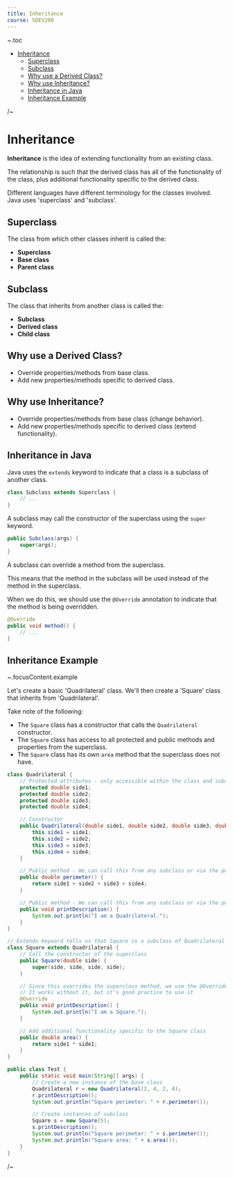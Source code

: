 ```yaml
---
title: Inheritance
course: SDEV200
---
```


~.toc

- [Inheritance](#inheritance)
  - [Superclass](#superclass)
  - [Subclass](#subclass)
  - [Why use a Derived Class?](#why-use-a-derived-class)
  - [Why use Inheritance?](#why-use-inheritance)
  - [Inheritance in Java](#inheritance-in-java)
  - [Inheritance Example](#inheritance-example)

/~

# Inheritance

**Inheritance** is the idea of extending functionality from an existing class.

The relationship is such that the derived class has all of the functionality of the class, plus additional functionality specific to the derived class.

Different languages have different terminology for the classes involved. Java uses 'superclass' and 'subclass'.

## Superclass

The class from which other classes inherit is called the:

- **Superclass**
- **Base class**
- **Parent class**

## Subclass

The class that inherits from another class is called the:

- **Subclass**
- **Derived class**
- **Child class**

## Why use a Derived Class?

- Override properties/methods from base class.
- Add new properties/methods specific to derived class.

## Why use Inheritance?

- Override properties/methods from base class (change behavior).
- Add new properties/methods specific to derived class (extend functionality).

## Inheritance in Java

Java uses the `extends` keyword to indicate that a class is a subclass of another class.

```java
class Subclass extends Superclass {
    // ...
}
```

A subclass may call the constructor of the superclass using the `super` keyword.

```java
public Subclass(args) {
    super(args);
}
```

A subclass can override a method from the superclass.

This means that the method in the subclass will be used instead of the method in the superclass.

When we do this, we should use the `@Override` annotation to indicate that the method is being overridden.

```java
@Override
public void method() {
    // ...
}
```

## Inheritance Example

~.focusContent.example

Let's create a basic 'Quadrilateral' class. We'll then create a 'Square' class that inherits from 'Quadrilateral'.

Take note of the following:

- The `Square` class has a constructor that calls the `Quadrilateral` constructor.
- The `Square` class has access to all protected and public methods and properties from the superclass.
- The `Square` class has its own `area` method that the superclass does not have.

```java
class Quadrilateral {
    // Protected attributes - only accessible within the class and subclasses
    protected double side1;
    protected double side2;
    protected double side3;
    protected double side4;

    // Constructor
    public Quadrilateral(double side1, double side2, double side3, double side4) {
        this.side1 = side1;
        this.side2 = side2;
        this.side3 = side3;
        this.side4 = side4;
    }

    // Public method - We can call this from any subclass or via the public API
    public double perimeter() {
        return side1 + side2 + side3 + side4;
    }

    // Public method - We can call this from any subclass or via the public API
    public void printDescription() {
        System.out.println("I am a Quadrilateral.");
    }
}

// Extends keyword tells us that Square is a subclass of Quadrilateral
class Square extends Quadrilateral {
    // Call the constructor of the superclass
    public Square(double side) {
        super(side, side, side, side);
    }

    // Since this overrides the superclass method, we use the @Override annotation
    // It works without it, but it's good practice to use it
    @Override
    public void printDescription() {
        System.out.println("I am a Square.");
    }

    // Add additional functionality specific to the Square class
    public double area() {
        return side1 * side1;
    }
}

public class Test {
    public static void main(String[] args) {
        // Create a new instance of the base class
        Quadrilateral r = new Quadrilateral(2, 4, 2, 4);
        r.printDescription();
        System.out.println("Square perimeter: " + r.perimeter());

        // Create instances of subclass
        Square s = new Square(5);
        s.printDescription();
        System.out.println("Square perimeter: " + s.perimeter());
        System.out.println("Square area: " + s.area());
    }
}
```

/~
